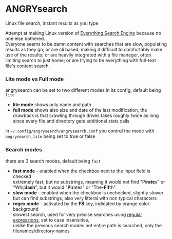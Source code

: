 # ANGRYsearch
Linux file search, instant results as you type

Attempt at making Linux version of [Everything Search Engine](https://www.voidtools.com/) because no one else bothered.  
Everyone seems to be damn content with searches that are slow, populating results as they go; or are cli based, making it difficult to comfortably make use of the results; or are heavily integrated with a file manager, often limiting search to just home; or are trying to be everything with full-text file's content search.

### Lite mode vs Full mode

angrysearch can be set to two different modes in its config, default being `lite`
* **lite mode** shows only name and path
* **full mode** shows also size and date of the last modification, the drawback is that crawling through drives takes roughly twice as long since every file and directory gets additional stats calls

in `~/.config/angrysearch/angrysearch.conf` you control the mode with `angrysearch_lite` being set to true or false

### Search modes

there are 3 search modes, default being `fast`
* **fast mode** - enabled when the checkbox next to the input field is checked  
extremely fast, but no substrings, meaning it would not find "Pi<b>rate</b>s" or "Whip<b>lash</b>", but it would "<b>Pir</b>ates" or "The-<b>Fif</b>th"
* **slow mode** - enabled when the checkbox is unchecked, slightly slower but can find substrings, also very litteral with non typical characters
* **regex mode** - activated by the **F8** key, indicated by orange color background  
slowest search, used for very precise searches using [regular expressions](http://www.aivosto.com/vbtips/regex.html), set to case insensitive,  
unlike the previous search modes not entire path is searched, only the filenames/directory names